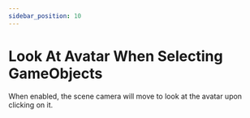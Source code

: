 ```yaml
---
sidebar_position: 10
---
```


# Look At Avatar When Selecting GameObjects
  
When enabled, the scene camera will move to look at the avatar upon clicking on it.